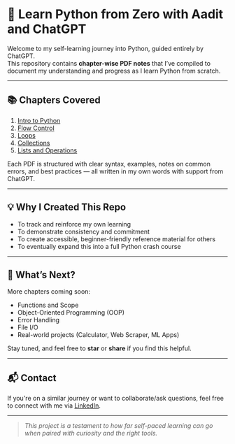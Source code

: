 # 🐍 Learn Python from Zero with Aadit and ChatGPT

Welcome to my self-learning journey into Python, guided entirely by ChatGPT.  
This repository contains **chapter-wise PDF notes** that I’ve compiled to document my understanding and progress as I learn Python from scratch.

---

## 📚 Chapters Covered

1. [Intro to Python](notes/Chapter1_Intro_To_Python.pdf)  
2. [Flow Control](notes/Chapter2_Flow_Control_Notes.pdf)  
3. [Loops](notes/Chapter3_Python_Loops_Notes.pdf)  
4. [Collections](notes/Chapter4_Python_Collections_Notes.pdf)  
5. [Lists and Operations](notes/Chapter5_Python_Lists_Notes.pdf)

Each PDF is structured with clear syntax, examples, notes on common errors, and best practices — all written in my own words with support from ChatGPT.

---

## 💡 Why I Created This Repo

- To track and reinforce my own learning  
- To demonstrate consistency and commitment  
- To create accessible, beginner-friendly reference material for others  
- To eventually expand this into a full Python crash course

---

## 🚀 What’s Next?

More chapters coming soon:
- Functions and Scope  
- Object-Oriented Programming (OOP)  
- Error Handling  
- File I/O  
- Real-world projects (Calculator, Web Scraper, ML Apps)

Stay tuned, and feel free to **star** or **share** if you find this helpful.

---

## 📬 Contact

If you're on a similar journey or want to collaborate/ask questions, feel free to connect with me via [LinkedIn](https://www.linkedin.com/in/aadit-sabareesh-nair/).

---

> *This project is a testament to how far self-paced learning can go when paired with curiosity and the right tools.*
